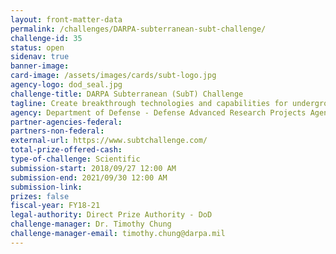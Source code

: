 ```yaml
---
layout: front-matter-data
permalink: /challenges/DARPA-subterranean-subt-challenge/
challenge-id: 35
status: open
sidenav: true
banner-image: 
card-image: /assets/images/cards/subt-logo.jpg
agency-logo: dod_seal.jpg
challenge-title: DARPA Subterranean (SubT) Challenge
tagline: Create breakthrough technologies and capabilities for underground operations.
agency: Department of Defense - Defense Advanced Research Projects Agency
partner-agencies-federal: 
partners-non-federal: 
external-url: https://www.subtchallenge.com/
total-prize-offered-cash: 
type-of-challenge: Scientific
submission-start: 2018/09/27 12:00 AM
submission-end: 2021/09/30 12:00 AM
submission-link:  
prizes: false
fiscal-year: FY18-21
legal-authority: Direct Prize Authority - DoD
challenge-manager: Dr. Timothy Chung
challenge-manager-email: timothy.chung@darpa.mil 
---
```

